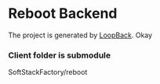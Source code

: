 # Reboot Backend

The project is generated by [LoopBack](http://loopback.io).
Okay
### Client folder is submodule
SoftStackFactory/reboot